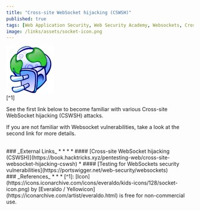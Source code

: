 ```yaml
---
title: "Cross-site WebSocket hijacking (CSWSH)"
published: true
tags: [Web Application Security, Web Security Academy, Websockets, Cross-Site Request Forgery, CSRF]
image: /links/assets/socket-icon.png
---
```


![](/links/assets/socket-icon.png)
<br>
[^1]

See the first link below to become familiar with various Cross-site WebSocket hijacking (CSWSH) attacks.

If you are not familiar with Websocket vulnerabilities, take a look at the second link for more details.

<br>
### _External Links_
* * *
* #### [Cross-site WebSocket hijacking (CSWSH)](https://book.hacktricks.xyz/pentesting-web/cross-site-websocket-hijacking-cswsh)
* #### [Testing for WebSockets security vulnerabilities](https://portswigger.net/web-security/websockets)

<br>
### _References_
* * *
[^1]: [Icon](https://icons.iconarchive.com/icons/everaldo/kids-icons/128/socket-icon.png) by [Everaldo / Yellowicon](https://iconarchive.com/artist/everaldo.html) is free for non-commercial use.
